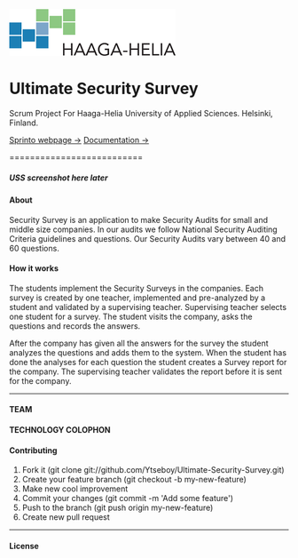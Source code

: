 ﻿<img src="/haaga-helia-small-logo.png"/>
<h1>Ultimate Security Survey</h1>

Scrum Project For Haaga-Helia University of Applied Sciences.
Helsinki, Finland.

<a href="http://myy.haaga-helia.fi/~a1203246/sprinto/" target="_blank">
	Sprinto webpage &rarr;</a>
	
<a href="https://github.com/Ytseboy/Ultimate-Security-Survey/tree/beta_build/Documentation#documentation---ultimate-security-survey" target="_blank">
	Documentation &rarr;</a>

==========================

<h5>USS screenshot here later<h5>

<h4>About</h4>

Security Survey is an application to make Security Audits for small and middle size companies. 
In our audits we follow National Security Auditing Criteria guidelines and questions. 
Our Security Audits vary between 40 and 60 questions.

<h4>How it works</h4>

The students implement the Security Surveys in the companies. Each
survey is created by one teacher, implemented and pre-analyzed by
a student and validated by a supervising teacher. Supervising teacher
selects one student for a survey. The student visits the company, asks
the questions and records the answers.

After the company has given all the answers for the survey the
student analyzes the questions and adds them to the system.
When the student has done the analyses for each question the student
creates a Survey report for the company. The supervising teacher
validates the report before it is sent for the company.

<hr />

<h4>TEAM</h4>

<h4>TECHNOLOGY COLOPHON</h4>

<h4>Contributing</h4>
<ol>
    <li>Fork it (git clone git://github.com/Ytseboy/Ultimate-Security-Survey.git)</li>
    <li>Create your feature branch (git checkout -b my-new-feature)</li>
    <li>Make new cool improvement</li>
    <li>Commit your changes (git commit -m 'Add some feature')</li>
    <li>Push to the branch (git push origin my-new-feature)</li>
    <li>Create new pull request</li>
</ol>

<hr />
<h4>License</h4>
